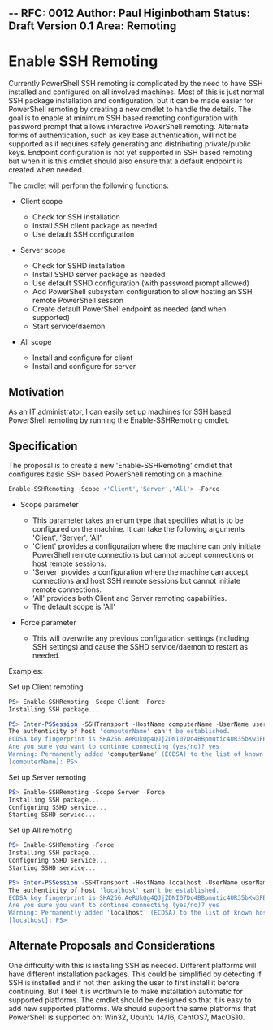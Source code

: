 --
RFC: 0012
Author: Paul Higinbotham
Status: Draft
Version 0.1
Area: Remoting
---

# Enable SSH Remoting
Currently PowerShell SSH remoting is complicated by the need to have SSH installed and configured on all involved machines.  Most of this is just normal SSH package installation and configuration, but it can be made easier for PowerShell remoting by creating a new cmdlet to handle the details.  The goal is to enable at minimum SSH based remoting configuration with password prompt that allows interactive PowerShell remoting.  Alternate forms of authentication, such as key base authentication, will not be supported as it requires safely generating and distributing private/public keys.  Endpoint configuration is not yet supported in SSH based remoting but when it is this cmdlet should also ensure that a default endpoint is created when needed.

The cmdlet will perform the following functions:
  - Client scope
     + Check for SSH installation
     + Install SSH client package as needed
     + Use default SSH configuration

  - Server scope
     + Check for SSHD installation
     + Install SSHD server package as needed
     + Use default SSHD configuration (with password prompt allowed)
     + Add PowerShell subsystem configuration to allow hosting an SSH remote PowerShell session
     + Create default PowerShell endpoint as needed (and when supported)
     + Start service/daemon

  - All scope
     + Install and configure for client
     + Install and configure for server

## Motivation
As an IT administrator, I can easily set up machines for SSH based PowerShell remoting by running the Enable-SSHRemoting cmdlet.

## Specification
The proposal is to create a new 'Enable-SSHRemoting' cmdlet that configures basic SSH based PowerShell remoting on a machine.

```PowerShell
Enable-SSHRemoting -Scope <'Client','Server','All'> -Force
```

- Scope parameter
   + This parameter takes an enum type that specifies what is to be configured on the machine.  It can take the following arguments 'Client', 'Server', 'All'.
   + 'Client' provides a configuration where the machine can only initiate PowerShell remote connections but cannot accept connections or host remote sessions.
   + 'Server' provides a configuration where the machine can accept connections and host SSH remote sessions but cannot initiate remote connections.
   + 'All' provides both Client and Server remoting capabilities.
   + The default scope is 'All'

- Force parameter
   + This will overwrite any previous configuration settings (including SSH settings) and cause the SSHD service/daemon to restart as needed.

Examples:

Set up Client remoting
```PowerShell
PS> Enable-SSHRemoting -Scope Client -Force
Installing SSH package...

PS> Enter-PSSession -SSHTransport -HostName computerName -UserName userName
The authenticity of host 'computerName' can't be established.
ECDSA key fingerprint is SHA256:AeRUkQg4QJjZDNI07Do4BBpmutic4UR35bKw3FBV6a4.
Are you sure you want to continue connecting (yes/no)? yes
Warning: Permanently added 'computerName' (ECDSA) to the list of known hosts.
[computerName]: PS> 
```

Set up Server remoting
```PowerShell
PS> Enable-SSHRemoting -Scope Server -Force
Installing SSH package...
Configuring SSHD service...
Starting SSHD service... 
```

Set up All remoting
```PowerShell
PS> Enable-SSHRemoting -Force
Installing SSH package...
Configuring SSHD service...
Starting SSHD service...

PS> Enter-PSSession -SSHTransport -HostName localhost -UserName userName
The authenticity of host 'localhost' can't be established.
ECDSA key fingerprint is SHA256:AeRUkQg4QJjZDNI07Do4BBpmutic4UR35bKw3FBV6a4.
Are you sure you want to continue connecting (yes/no)? yes
Warning: Permanently added 'localhost' (ECDSA) to the list of known hosts.
[localhost]: PS> 
```

## Alternate Proposals and Considerations
One difficulty with this is installing SSH as needed.  Different platforms will have different installation packages.  This could be simplified by detecting if SSH is installed and if not then asking the user to first install it before continuing.  But I feel it is worthwhile to make installation automatic for supported platforms.  The cmdlet should be designed so that it is easy to add new supported platforms.  We should support the same platforms that PowerShell is supported on: Win32, Ubuntu 14/16, CentOS7, MacOS10.
